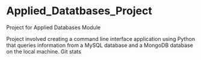 # Applied_Datatbases_Project
Project for Applied Databases Module


Project involved creating a command line interface application using Python that queries information from a MySQL database and a MongoDB database on the local machine.
Git stats
